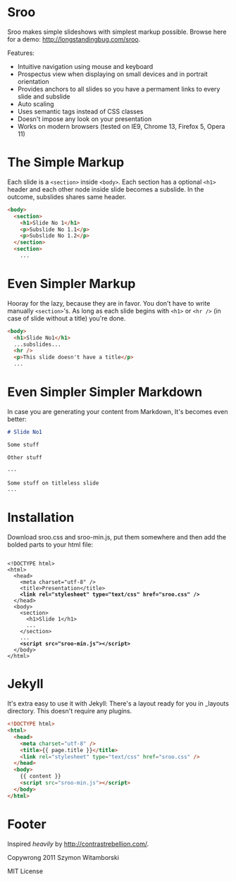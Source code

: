 # Sroo

Sroo makes simple slideshows with simplest markup possible. Browse
here for a demo: <http://longstandingbug.com/sroo>.

Features:

- Intuitive navigation using mouse and keyboard
- Prospectus view when displaying on small devices and in portrait orientation
- Provides anchors to all slides so you have a permament links to every slide and subslide
- Auto scaling
- Uses semantic tags instead of CSS classes
- Doesn't impose any look on your presentation
- Works on modern browsers (tested on IE9, Chrome 13, Firefox 5, Opera 11)

# The Simple Markup

Each slide is a `<section>` inside `<body>`. Each section has a
optional `<h1>` header and each other node inside slide becomes a
subslide. In the outcome, subslides shares same header.

```html
<body>
  <section>
    <h1>Slide No 1</h1>
    <p>Subslide No 1.1</p>
    <p>Subslide No 1.2</p>
  </section>
  <section>
    ...
```

# Even Simpler Markup

Hooray for the lazy, because they are in favor. You don't have to
write manually `<section>`'s. As long as each slide begins with `<h1>`
or `<hr />` (in case of slide without a title) you're done.

```html
<body>
  <h1>Slide No1</h1>
  ...subslides...
  <hr />
  <p>This slide doesn't have a title</p>
  ...
```

# Even Simpler Simpler Markdown

In case you are generating your content from Markdown, It's becomes
even better:

```markdown
# Slide No1

Some stuff

Other stuff

---

Some stuff on titleless slide
...
```

# Installation

Download sroo.css and sroo-min.js, put them somewhere
and then add the bolded parts to your html file:

<pre><code>
&lt;!DOCTYPE html&gt;
&lt;html&gt;
  &lt;head&gt;
    &lt;meta charset="utf-8" /&gt;
    &lt;title&gt;Presentation&lt;/title&gt;
    <b>&lt;link rel="stylesheet" type="text/css" href="sroo.css" /&gt;</b>
  &lt;/head&gt;
  &lt;body&gt;
    &lt;section&gt;
      &lt;h1&gt;Slide 1&lt;/h1&gt;
      ...
    &lt;/section&gt;
    ...
    <b>&lt;script src="sroo-min.js"&gt;&lt;/script&gt;</b>
  &lt;/body&gt;
&lt;/html&gt;
</code></pre>

# Jekyll

It's extra easy to use it with Jekyll: There's a layout ready for you
in _layouts directory. This doesn't require any plugins.

```html
<!DOCTYPE html>
<html>
  <head>
    <meta charset="utf-8" />
    <title>{{ page.title }}</title>
    <link rel="stylesheet" type="text/css" href="sroo.css" />
  </head>
  <body>
    {{ content }}
    <script src="sroo-min.js"></script>
  </body>
</html>
```

# Footer

Inspired _heavily_ by <http://contrastrebellion.com/>.

Copywrong 2011 Szymon Witamborski

MIT License
